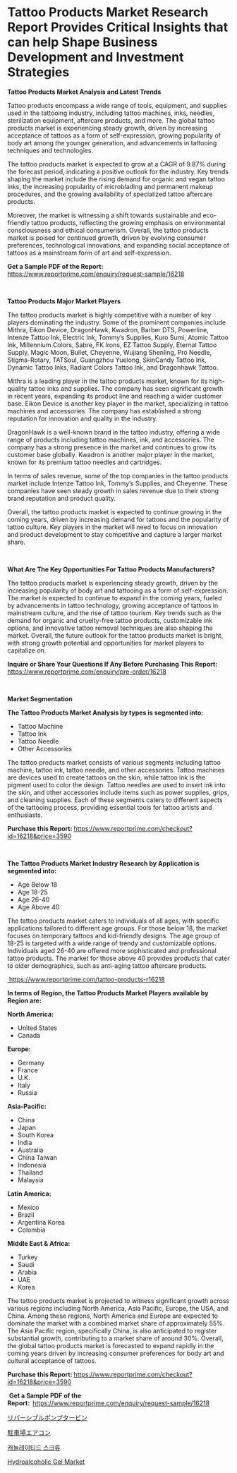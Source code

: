 <p><h1>Tattoo Products Market Research Report Provides Critical Insights that can help Shape Business Development and Investment Strategies</h1></p><p><strong>Tattoo Products Market Analysis and Latest Trends</strong></p>
<p><p>Tattoo products encompass a wide range of tools, equipment, and supplies used in the tattooing industry, including tattoo machines, inks, needles, sterilization equipment, aftercare products, and more. The global tattoo products market is experiencing steady growth, driven by increasing acceptance of tattoos as a form of self-expression, growing popularity of body art among the younger generation, and advancements in tattooing techniques and technologies.</p><p>The tattoo products market is expected to grow at a CAGR of 9.87% during the forecast period, indicating a positive outlook for the industry. Key trends shaping the market include the rising demand for organic and vegan tattoo inks, the increasing popularity of microblading and permanent makeup procedures, and the growing availability of specialized tattoo aftercare products.</p><p>Moreover, the market is witnessing a shift towards sustainable and eco-friendly tattoo products, reflecting the growing emphasis on environmental consciousness and ethical consumerism. Overall, the tattoo products market is poised for continued growth, driven by evolving consumer preferences, technological innovations, and expanding social acceptance of tattoos as a mainstream form of art and self-expression.</p></p>
<p><strong>Get a Sample PDF of the Report:&nbsp;</strong> <a href="https://www.reportprime.com/enquiry/request-sample/16218">https://www.reportprime.com/enquiry/request-sample/16218</a></p>
<p>&nbsp;</p>
<p><strong>Tattoo Products Major Market Players</strong></p>
<p><p>The tattoo products market is highly competitive with a number of key players dominating the industry. Some of the prominent companies include Mithra, Eikon Device, DragonHawk, Kwadron, Barber DTS, Powerline, Intenze Tattoo Ink, Electric Ink, Tommy’s Supplies, Kuro Sumi, Atomic Tattoo Ink, Millennium Colors, Sabre, FK Irons, EZ Tattoo Supply, Eternal Tattoo Supply, Magic Moon, Bullet, Cheyenne, Wujiang Shenling, Pro Needle, Stigma-Rotary, TATSoul, Guangzhou Yuelong, SkinCandy Tattoo Ink, Dynamic Tattoo Inks, Radiant Colors Tattoo Ink, and Dragonhawk Tattoo.</p><p>Mithra is a leading player in the tattoo products market, known for its high-quality tattoo inks and supplies. The company has seen significant growth in recent years, expanding its product line and reaching a wider customer base. Eikon Device is another key player in the market, specializing in tattoo machines and accessories. The company has established a strong reputation for innovation and quality in the industry.</p><p>DragonHawk is a well-known brand in the tattoo industry, offering a wide range of products including tattoo machines, ink, and accessories. The company has a strong presence in the market and continues to grow its customer base globally. Kwadron is another major player in the market, known for its premium tattoo needles and cartridges.</p><p>In terms of sales revenue, some of the top companies in the tattoo products market include Intenze Tattoo Ink, Tommy’s Supplies, and Cheyenne. These companies have seen steady growth in sales revenue due to their strong brand reputation and product quality.</p><p>Overall, the tattoo products market is expected to continue growing in the coming years, driven by increasing demand for tattoos and the popularity of tattoo culture. Key players in the market will need to focus on innovation and product development to stay competitive and capture a larger market share.</p></p>
<p>&nbsp;</p>
<p><strong>What Are The Key Opportunities For Tattoo Products Manufacturers?</strong></p>
<p><p>The tattoo products market is experiencing steady growth, driven by the increasing popularity of body art and tattooing as a form of self-expression. The market is expected to continue to expand in the coming years, fueled by advancements in tattoo technology, growing acceptance of tattoos in mainstream culture, and the rise of tattoo tourism. Key trends such as the demand for organic and cruelty-free tattoo products, customizable ink options, and innovative tattoo removal techniques are also shaping the market. Overall, the future outlook for the tattoo products market is bright, with strong growth potential and opportunities for market players to capitalize on.</p></p>
<p><strong>Inquire or Share Your Questions If Any Before Purchasing This Report:</strong> <a href="https://www.reportprime.com/enquiry/pre-order/16218">https://www.reportprime.com/enquiry/pre-order/16218</a></p>
<p>&nbsp;</p>
<p><strong>Market Segmentation</strong></p>
<p><strong>The Tattoo Products Market Analysis by types is segmented into:</strong></p>
<p><ul><li>Tattoo Machine</li><li>Tattoo Ink</li><li>Tattoo Needle</li><li>Other Accessories</li></ul></p>
<p><p>The tattoo products market consists of various segments including tattoo machine, tattoo ink, tattoo needle, and other accessories. Tattoo machines are devices used to create tattoos on the skin, while tattoo ink is the pigment used to color the design. Tattoo needles are used to insert ink into the skin, and other accessories include items such as power supplies, grips, and cleaning supplies. Each of these segments caters to different aspects of the tattooing process, providing essential tools for tattoo artists and enthusiasts.</p></p>
<p><strong>Purchase this Report:&nbsp;</strong><a href="https://www.reportprime.com/checkout?id=16218&price=3590">https://www.reportprime.com/checkout?id=16218&price=3590</a></p>
<p>&nbsp;</p>
<p><strong>The Tattoo Products Market Industry Research by Application is segmented into:</strong></p>
<p><ul><li>Age Below 18</li><li>Age 18-25</li><li>Age 26-40</li><li>Age Above 40</li></ul></p>
<p><p>The tattoo products market caters to individuals of all ages, with specific applications tailored to different age groups. For those below 18, the market focuses on temporary tattoos and kid-friendly designs. The age group of 18-25 is targeted with a wide range of trendy and customizable options. Individuals aged 26-40 are offered more sophisticated and professional tattoo products. The market for those above 40 provides products that cater to older demographics, such as anti-aging tattoo aftercare products.</p></p>
<p><a href="https://www.reportprime.com/tattoo-products-r16218">&nbsp;https://www.reportprime.com/tattoo-products-r16218</a></p>
<p><strong>In terms of Region, the Tattoo Products Market Players available by Region are:</strong></p>
<p>
    <p> <strong> North America: </strong>
        <ul>
            <li>United States</li>
            <li>Canada</li>
        </ul>
        </p> 
    <p> <strong> Europe: </strong>
        <ul>
            <li>Germany</li>
            <li>France</li>
            <li>U.K.</li>
            <li>Italy</li>
            <li>Russia</li>
        </ul>
        </p> 
    <p> <strong> Asia-Pacific: </strong>
        <ul>
            <li>China</li>
            <li>Japan</li>
            <li>South Korea</li>
            <li>India</li>
            <li>Australia</li>
            <li>China Taiwan</li>
            <li>Indonesia</li>
            <li>Thailand</li>
            <li>Malaysia</li>
        </ul>
        </p> 
    <p> <strong> Latin America: </strong>
        <ul>
            <li>Mexico</li>
            <li>Brazil</li>
            <li>Argentina Korea</li>
            <li>Colombia</li>
        </ul>
        </p> 
    <p> <strong> Middle East & Africa: </strong>
        <ul>
            <li>Turkey</li>
            <li>Saudi</li>
            <li>Arabia</li>
            <li>UAE</li>
            <li>Korea</li>
        </ul>
    </p>
    </p>
<p><p>The tattoo products market is projected to witness significant growth across various regions including North America, Asia Pacific, Europe, the USA, and China. Among these regions, North America and Europe are expected to dominate the market with a combined market share of approximately 55%. The Asia Pacific region, specifically China, is also anticipated to register substantial growth, contributing to a market share of around 30%. Overall, the global tattoo products market is forecasted to expand rapidly in the coming years driven by increasing consumer preferences for body art and cultural acceptance of tattoos.</p></p>
<p><strong>Purchase this Report: </strong><a href="https://www.reportprime.com/checkout?id=16218&price=3590">https://www.reportprime.com/checkout?id=16218&price=3590</a></p>
<p>&nbsp;<strong>Get a Sample PDF of the Report:&nbsp;&nbsp;</strong><a href="https://www.reportprime.com/enquiry/request-sample/16218">https://www.reportprime.com/enquiry/request-sample/16218</a></p>
<p><strong></strong></p>
<p><p><a href="https://github.com/oqoeusbvpadwjs08/Market-Research-Report-List-1/blob/main/623999826102.md">リバーシブルポンプタービン</a></p><p><a href="https://github.com/CloydAbbott2023/Market-Research-Report-List-1/blob/main/733033126101.md">駐車場エアコン</a></p><p><a href="https://github.com/sammyUltyylrich9067856/Market-Research-Report-List-1/blob/main/567455724280.md">캐눌레이티드 스크류</a></p><p><a href="https://github.com/Whitneyboyettebo9kiw7yr13/Market-Research-Report-List-2/blob/main/hydroalcoholic-gel-market.md">Hydroalcoholic Gel Market</a></p></p>